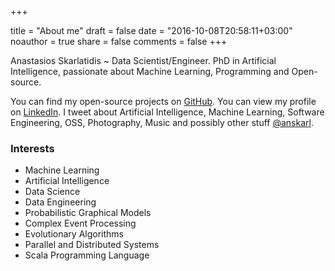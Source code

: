 +++

title = "About me"
draft = false
date = "2016-10-08T20:58:11+03:00"
noauthor = true
share = false
comments = false
+++

Anastasios Skarlatidis ~ Data Scientist/Engineer. PhD in Artificial Intelligence, passionate about Machine Learning, Programming and Open-source.

You can find my open-source projects on [GitHub](https://github.com/anskarl). You can view my profile on [LinkedIn](https://www.linkedin.com/in/anskarl). I tweet about Artificial Intelligence, Machine Learning, Software Engineering, OSS, Photography, Music and possibly other stuff [@anskarl](https://twitter.com/anskarl).


### Interests
* Machine Learning
* Artificial Intelligence
* Data Science
* Data Engineering
* Probabilistic Graphical Models
* Complex Event Processing
* Evolutionary Algorithms
* Parallel and Distributed Systems
* Scala Programming Language
